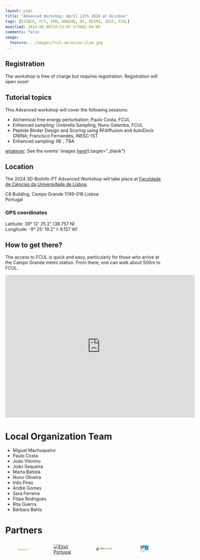 ```yaml
---
layout: page
title: "Advanced Workshop: April 12th 2024 at ULisboa"
tags: [EJIBCE, FCT, SPB, ANBIOQ, DF, BSIM2, JEST, FCUL]
modified: 2014-08-08T20:53:07.573882-04:00
comments: false
image:
  feature: ../images/fcul-aeroview-slim.jpg
---
```


## Registration

The workshop is free of charge but requires registration. Registration will open soon!

<!---
[comment]: # (Please fill [this form](https://forms.gle/){:target="_blank"} by March 17th.)
[whatever]: Registration is now *almost* open.
-->

## Tutorial topics

This Advanced workshop will cover the following sessions:
- Alchemical free energy perturbation; Paulo Costa, FCUL
- Enhanced sampling: Umbrella Sampling; Nuno Galamba, FCUL
- Peptide Binder Design and Scoring using RFdiffusion and AutoDock GNINA; Francisco Fernandes, INESC-IST
- Enhanced sampling: RE	; TBA

<!--[Access the workshop timetable here!](/){:target="_blank"}-->


[whatever]: Photos
[whatever]: See the events' images [here!](https://3d-bioinfo-pt.github.io/edicoes_anteriores/intermediate_workshop_2022.html){:target="_blank"}

## Location

The 2024 3D-BioInfo-PT Advanced Workshop will take place at [Faculdade de Ciências da Universidade de Lisboa](https://ciencias.ulisboa.pt/en).

C8 Building, Campo Grande
1749-016 Lisboa  
Portugal  
### GPS coordinates  
Latitude: 39° 12' 25.2" (38.757 N)  
Longitude: -9° 25' 19.2" (-9.157 W)  

## How to get there?

The access to FCUL is quick and easy, particularly for those who arrive at the Campo Grande metro station. From there, one can walk about 500m to FCUL.

<iframe src="https://www.google.com/maps/embed?pb=!1m18!1m12!1m3!1d580.8053956253732!2d-9.157474362825841!3d38.757175393545836!2m3!1f0!2f0!3f0!3m2!1i1024!2i768!4f13.1!3m3!1m2!1s0xd1932e33660fb07%3A0x27596e642a1e3e84!2sBuilding%20C8%20-%20Faculty%20of%20Sciences%20of%20the%20University%20of%20Lisbon!5e0!3m2!1sen!2spt!4v1708963717194!5m2!1sen!2spt" width="600" height="450" style="border:0;" allowfullscreen="" loading="lazy" referrerpolicy="no-referrer-when-downgrade"></iframe>




# Local Organization Team

- Miguel Machuqueiro
- Paulo Costa
- João Vitorino
- João Sequeira
- Marta Batista
- Nuno Oliveira
- Inês Pires
- André Gomes
- Sara Ferreira
- Filipe Rodrigues
- Rita Guerra
- Bárbara Bahls




# Partners
<div style="display:flex;align-items:center;justify-content:center;">
  <div style="padding-left:40px; padding-right:40px; padding-top:5px; padding-bottom:5px">
    <a href="https://www.biodata.pt/" target="_blank"><img src="/images/BioData.png" alt="BioData.pt" width="130"></a>
  </div>

  <div style="padding-left:40px; padding-right:40px; padding-top:5px; padding-bottom:5px">
    <a href="https://elixir-europe.org/about-us/who-we-are/nodes/portugal" target="_blank"><img src="/images/
elixir_portugal.png" alt="Elixir Portugal" width="120"></a>
  </div>

  <div style="padding-left:40px; padding-right:40px; padding-top:5px; padding-bottom:5px">
    <a href="https://www.wallfuture.com/" target="_blank"><img src="/images/wall_future.png" alt="Wall Future" width="200"></a>
  </div>

  <div style="padding-left:40px; padding-right:40px; padding-top:5px; padding-bottom:5px">
    <a href="https://www.spbf.pt/" target="_blank"><img src="/images/sponsors/SPBf_high.jpg" alt="SPBf" width="180"></a>
  </div>
</div>


  
 
 
 

 
 

